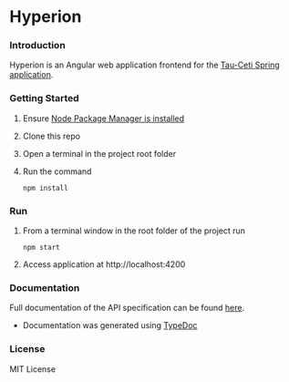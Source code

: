 # Hyperion

### Introduction
Hyperion is an Angular web application frontend for the [Tau-Ceti Spring application](https://github.com/Merri1/tau-ceti).


### Getting Started
1.	Ensure [Node Package Manager is installed](https://docs.npmjs.com/downloading-and-installing-node-js-and-npm)
2.	Clone this repo
3.	Open a terminal in the project root folder
4.	Run the command

        npm install

### Run
1.  From a terminal window in the root folder of the project run

        npm start
2.  Access application at http://localhost:4200
   
### Documentation
Full documentation of the API specification can be found [here](https://merri1.github.io/pages/hyperion/hyperion.html).
- Documentation was generated using [TypeDoc](https://github.com/TypeStrong/typedoc)

### License
MIT License
